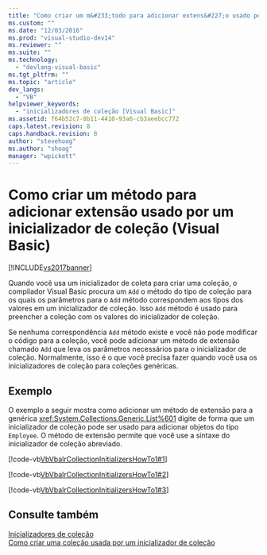 ```yaml
---
title: "Como criar um m&#233;todo para adicionar extens&#227;o usado por um inicializador de cole&#231;&#227;o (Visual Basic) | Microsoft Docs"
ms.custom: ""
ms.date: "12/03/2016"
ms.prod: "visual-studio-dev14"
ms.reviewer: ""
ms.suite: ""
ms.technology: 
  - "devlang-visual-basic"
ms.tgt_pltfrm: ""
ms.topic: "article"
dev_langs: 
  - "VB"
helpviewer_keywords: 
  - "inicializadores de coleção [Visual Basic]"
ms.assetid: f64b52c7-8b11-4410-93a6-cb3aeebcc772
caps.latest.revision: 8
caps.handback.revision: 8
author: "stevehoag"
ms.author: "shoag"
manager: "wpickett"
---
```

# Como criar um m&#233;todo para adicionar extens&#227;o usado por um inicializador de cole&#231;&#227;o (Visual Basic)
[!INCLUDE[vs2017banner](../../../../csharp/includes/vs2017banner.md)]

Quando você usa um inicializador de coleta para criar uma coleção, o compilador Visual Basic procura um `Add` o método do tipo de coleção para os quais os parâmetros para o `Add` método correspondem aos tipos dos valores em um inicializador de coleção.  Isso `Add` método é usado para preencher a coleção com os valores do inicializador de coleção.  
  
 Se nenhuma correspondência `Add` método existe e você não pode modificar o código para a coleção, você pode adicionar um método de extensão chamado `Add` que leva os parâmetros necessários para o inicializador de coleção.  Normalmente, isso é o que você precisa fazer quando você usa os inicializadores de coleção para coleções genéricas.  
  
## Exemplo  
 O exemplo a seguir mostra como adicionar um método de extensão para a genérica <xref:System.Collections.Generic.List%601> digite de forma que um inicializador de coleção pode ser usado para adicionar objetos do tipo `Employee`.  O método de extensão permite que você use a sintaxe do inicializador de coleção abreviado.  
  
 [!code-vb[VbVbalrCollectionInitializersHowTo1#1](../../../../visual-basic/programming-guide/language-features/collection-initializers/codesnippet/VisualBasic/how-to-create-an-add-extension-method-used-by-a-collection-initializer_1.vb)]  
  
 [!code-vb[VbVbalrCollectionInitializersHowTo1#2](../../../../visual-basic/programming-guide/language-features/collection-initializers/codesnippet/VisualBasic/how-to-create-an-add-extension-method-used-by-a-collection-initializer_2.vb)]  
  
 [!code-vb[VbVbalrCollectionInitializersHowTo1#3](../../../../visual-basic/programming-guide/language-features/collection-initializers/codesnippet/VisualBasic/how-to-create-an-add-extension-method-used-by-a-collection-initializer_3.vb)]  
  
## Consulte também  
 [Inicializadores de coleção](../../../../visual-basic/reference/command-line-compiler/index.md)   
 [Como criar uma coleção usada por um inicializador de coleção](../../../../visual-basic/programming-guide/language-features/collection-initializers/how-to-create-a-collection-used-by-a-collection-initializer.md)
